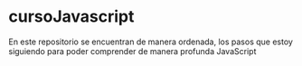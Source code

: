 # cursoJavascript
En este repositorio se encuentran de manera ordenada, los pasos que estoy siguiendo para poder comprender de manera profunda JavaScript
